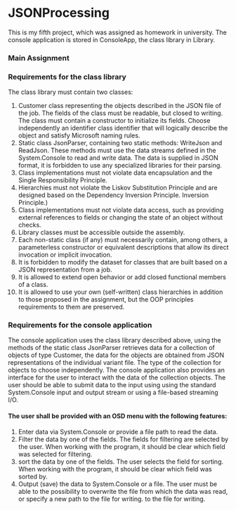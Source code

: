 # JSONProcessing
This is my fifth project, which was assigned as homework in university. The console application is stored in ConsoleApp, the class library in Library.
### Main Assignment
### Requirements for the class library
The class library must contain two classes:
1) Customer class representing the objects described in the JSON file of the job. The fields of the class
must be readable, but closed to writing. The class must contain a constructor to initialize its fields. Choose independently an identifier
class identifier that will logically describe the object and satisfy Microsoft naming rules.
2) Static class JsonParser, containing two static methods: WriteJson and ReadJson. These methods must use the data streams defined in the
System.Console to read and write data. The data is supplied in JSON format, it is forbidden to use any specialized libraries for their parsing.
3) Class implementations must not violate data encapsulation and the Single Responsibility Principle.
4) Hierarchies must not violate the Liskov Substitution Principle and are designed based on the Dependency Inversion Principle.
Inversion Principle.)
5) Class implementations must not violate data access, such as providing external references to fields or changing the state of an object without checks.
6) Library classes must be accessible outside the assembly.
7) Each non-static class (if any) must necessarily contain, among others, a parameterless constructor or equivalent descriptions that allow its direct invocation
or implicit invocation.
8) It is forbidden to modify the dataset for classes that are built based on a JSON representation from a job.
9) It is allowed to extend open behavior or add closed functional members of a class.
10) It is allowed to use your own (self-written) class hierarchies in addition to those proposed in the assignment, but the OOP principles requirements to them are preserved.
### Requirements for the console application
The console application uses the class library described above, using the methods of the
static class JsonParser retrieves data for a collection of objects of type Customer, the data
for the objects are obtained from JSON representations of the individual variant file. The type of the collection
for objects to choose independently.
The console application also provides an interface for the user to interact with the
data of the collection objects. The user should be able to submit data to the input using
using the standard System.Console input and output stream or using a file-based
streaming I/O.
#### The user shall be provided with an OSD menu with the following features:
1. Enter data via System.Console or provide a file path to read the data.
2. Filter the data by one of the fields. The fields for filtering are selected by the user.
When working with the program, it should be clear which field was selected for filtering.
3. sort the data by one of the fields. The user selects the field for sorting.
When working with the program, it should be clear which field was sorted by.
4. Output (save) the data to System.Console or a file. The user must be able to
the possibility to overwrite the file from which the data was read, or specify a new path to the file for writing.
to the file for writing.
